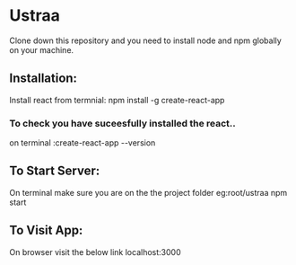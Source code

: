 # Ustraa
Clone down this repository and you need to install node and npm globally on your machine.
 
## Installation:
Install react from termnial:
npm install -g create-react-app

### To check you have suceesfully installed the react..
on terminal :create-react-app --version

## To Start Server:
On terminal make sure you are on the the project folder eg:root/ustraa
npm start

## To Visit App:
On browser visit the below link
localhost:3000

